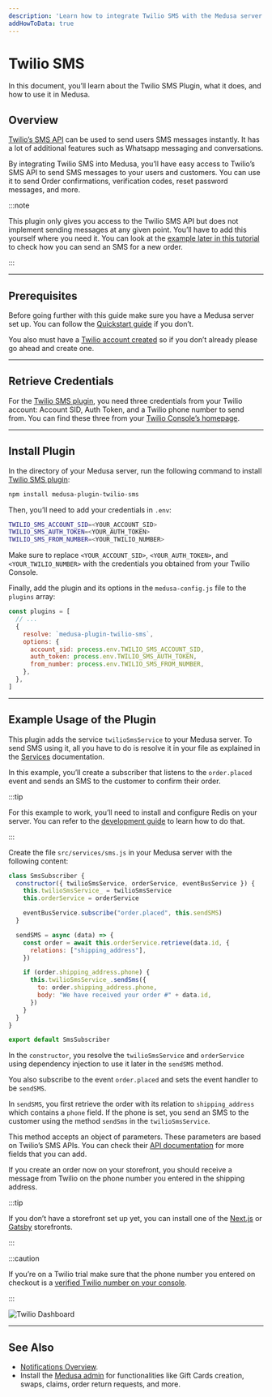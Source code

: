 ```yaml
---
description: 'Learn how to integrate Twilio SMS with the Medusa server. Learn how to install the Twilio SMS plugin and test it out.'
addHowToData: true
---
```


# Twilio SMS

In this document, you’ll learn about the Twilio SMS Plugin, what it does, and how to use it in Medusa.

## Overview

[Twilio’s SMS API](https://www.twilio.com/sms) can be used to send users SMS messages instantly. It has a lot of additional features such as Whatsapp messaging and conversations.

By integrating Twilio SMS into Medusa, you’ll have easy access to Twilio’s SMS API to send SMS messages to your users and customers. You can use it to send Order confirmations, verification codes, reset password messages, and more.

:::note

This plugin only gives you access to the Twilio SMS API but does not implement sending messages at any given point. You’ll have to add this yourself where you need it. You can look at the [example later in this tutorial](#example-usage-of-the-plugin) to check how you can send an SMS for a new order.

:::

---

## Prerequisites

Before going further with this guide make sure you have a Medusa server set up. You can follow the [Quickstart guide](../quickstart/quick-start.mdx) if you don’t.

You also must have a [Twilio account created](https://www.twilio.com/sms) so if you don’t already please go ahead and create one.

---

## Retrieve Credentials

For the [Twilio SMS plugin](https://github.com/medusajs/medusa/tree/master/packages/medusa-plugin-twilio-sms), you need three credentials from your Twilio account: Account SID, Auth Token, and a Twilio phone number to send from. You can find these three from your [Twilio Console’s homepage](https://console.twilio.com).

---

## Install Plugin

In the directory of your Medusa server, run the following command to install [Twilio SMS plugin](https://github.com/medusajs/medusa/tree/master/packages/medusa-plugin-twilio-sms):

```bash npm2yarn
npm install medusa-plugin-twilio-sms
```

Then, you’ll need to add your credentials in `.env`:

```bash
TWILIO_SMS_ACCOUNT_SID=<YOUR_ACCOUNT_SID>
TWILIO_SMS_AUTH_TOKEN=<YOUR_AUTH_TOKEN>
TWILIO_SMS_FROM_NUMBER=<YOUR_TWILIO_NUMBER>
```

Make sure to replace `<YOUR_ACCOUNT_SID>`, `<YOUR_AUTH_TOKEN>`, and `<YOUR_TWILIO_NUMBER>` with the credentials you obtained from your Twilio Console.

Finally, add the plugin and its options in the `medusa-config.js` file to the `plugins` array:

```jsx title=medusa-config.js
const plugins = [
  // ...
  {
    resolve: `medusa-plugin-twilio-sms`,
    options: {
      account_sid: process.env.TWILIO_SMS_ACCOUNT_SID,
      auth_token: process.env.TWILIO_SMS_AUTH_TOKEN,
      from_number: process.env.TWILIO_SMS_FROM_NUMBER,
    },
  },
]
```

---

## Example Usage of the Plugin

This plugin adds the service `twilioSmsService` to your Medusa server. To send SMS using it, all you have to do is resolve it in your file as explained in the [Services](../advanced/backend/services/create-service.md#using-your-custom-service) documentation.

In this example, you’ll create a subscriber that listens to the `order.placed` event and sends an SMS to the customer to confirm their order.

:::tip

For this example to work, you’ll need to install and configure Redis on your server. You can refer to the [development guide](/tutorial/set-up-your-development-environment#redis) to learn how to do that.

:::

Create the file `src/services/sms.js` in your Medusa server with the following content:

```jsx title=src/services/sms.js
class SmsSubscriber {
  constructor({ twilioSmsService, orderService, eventBusService }) {
    this.twilioSmsService_ = twilioSmsService
    this.orderService = orderService

    eventBusService.subscribe("order.placed", this.sendSMS)
  }

  sendSMS = async (data) => {
    const order = await this.orderService.retrieve(data.id, {
      relations: ["shipping_address"],
    })

    if (order.shipping_address.phone) {
      this.twilioSmsService_.sendSms({
        to: order.shipping_address.phone,
        body: "We have received your order #" + data.id,
      })
    }
  }
}

export default SmsSubscriber
```

In the `constructor`, you resolve the `twilioSmsService` and `orderService` using dependency injection to use it later in the `sendSMS` method.

You also subscribe to the event `order.placed` and sets the event handler to be `sendSMS`.

In `sendSMS`, you first retrieve the order with its relation to `shipping_address` which contains a `phone` field. If the phone is set, you send an SMS to the customer using the method `sendSms` in the `twilioSmsService`.

This method accepts an object of parameters. These parameters are based on Twilio’s SMS APIs. You can check their [API documentation](https://www.twilio.com/docs/sms/api/message-resource#create-a-message-resource) for more fields that you can add.

If you create an order now on your storefront, you should receive a message from Twilio on the phone number you entered in the shipping address.

:::tip

If you don’t have a storefront set up yet, you can install one of the [Next.js](../starters/nextjs-medusa-starter.mdx) or [Gatsby](../starters/gatsby-medusa-starter.mdx) storefronts.

:::

:::caution

If you’re on a Twilio trial make sure that the phone number you entered on checkout is a [verified Twilio number on your console](https://console.twilio.com/us1/develop/phone-numbers/manage/verified).

:::

![Twilio Dashboard](https://res.cloudinary.com/dza7lstvk/image/upload/v1668001219/Medusa%20Docs/Stripe/MXtQMiL_kb7kxe.png)

---

## See Also

- [Notifications Overview](../advanced/backend/notification/overview.md).
- Install the [Medusa admin](../admin/quickstart.mdx) for functionalities like Gift Cards creation, swaps, claims, order return requests, and more.
